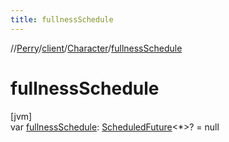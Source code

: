 ```yaml
---
title: fullnessSchedule
---
```

//[Perry](../../../index.html)/[client](../index.html)/[Character](index.html)/[fullnessSchedule](fullness-schedule.html)



# fullnessSchedule



[jvm]\
var [fullnessSchedule](fullness-schedule.html): [ScheduledFuture](https://docs.oracle.com/javase/8/docs/api/java/util/concurrent/ScheduledFuture.html)&lt;*&gt;? = null




